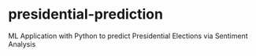 # presidential-prediction
ML Application with Python to predict Presidential Elections via Sentiment Analysis
